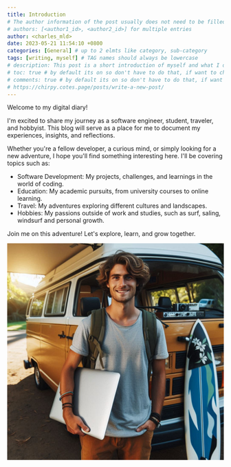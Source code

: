 ```yaml
---
title: Introduction
# The author information of the post usually does not need to be filled in the Front Matter , they will be obtained from variables social.name and the first entry of social.links of the configuration file by default. But you can also override it as follows : (find charles_mld in _data)
# authors: [<author1_id>, <author2_id>] for multiple entries
author: <charles_mld>
date: 2023-05-21 11:54:10 +0800
categories: [General] # up to 2 elmts like category, sub-category
tags: [writing, myself] # TAG names should always be lowercase
# description: This post is a short introduction of myself and what I do in life
# toc: true # by default its on so don't have to do that, if want to change go to config
# comments: true # by default its on so don't have to do that, if want to change go to config
# https://chirpy.cotes.page/posts/write-a-new-post/
---
```


Welcome to my digital diary!

I'm excited to share my journey as a software engineer, student, traveler, and hobbyist. This blog will serve as a place for me to document my experiences, insights, and reflections.

Whether you're a fellow developer, a curious mind, or simply looking for a new adventure, I hope you'll find something interesting here. I'll be covering topics such as:
- Software Development: My projects, challenges, and learnings in the world of coding.
- Education: My academic pursuits, from university courses to online learning.
- Travel: My adventures exploring different cultures and landscapes.
- Hobbies: My passions outside of work and studies, such as surf, saling, windsurf and personal growth.

Join me on this adventure! Let's explore, learn, and grow together.

![Vanlife](../assets/vanlife.jpeg)
